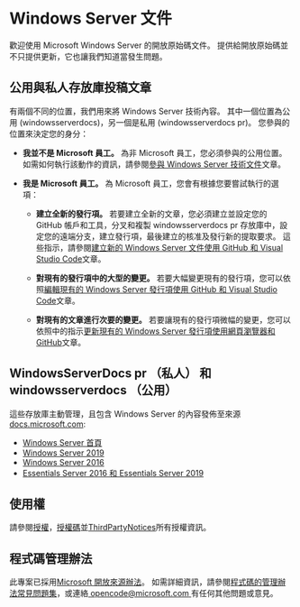 # <a name="windows-server-documentation"></a>Windows Server 文件

歡迎使用 Microsoft Windows Server 的開放原始碼文件。 提供給開放原始碼並不只提供更新，它也讓我們知道當發生問題。

## <a name="public-vs-private-repo-contributions"></a>公用與私人存放庫投稿文章

有兩個不同的位置，我們用來將 Windows Server 技術內容。 其中一個位置為公用 (windowsserverdocs)，另一個是私用 (windowsserverdocs pr)。 您參與的位置來決定您的身分：

- **我並不是 Microsoft 員工。** 為非 Microsoft 員工，您必須參與的公用位置。 如需如何執行該動作的資訊，請參閱[參與 Windows Server 技術文件](https://github.com/MicrosoftDocs/windowsserverdocs/blob/master/CONTRIBUTING.md)文章。

- **我是 Microsoft 員工。** 為 Microsoft 員工，您會有根據您要嘗試執行的選項：

    - **建立全新的發行項。** 若要建立全新的文章，您必須建立並設定您的 GitHub 帳戶和工具，分叉和複製 windowsserverdocs pr 存放庫中，設定您的遠端分支，建立發行項，最後建立的核准及發行新的提取要求。 這些指示，請參閱[建立新的 Windows Server 文件使用 GitHub 和 Visual Studio Code](https://github.com/MicrosoftDocs/windowsserverdocs/blob/master/Contributor-guide/create-new-using-github.md)文章。

    - **對現有的發行項中的大型的變更。** 若要大幅變更現有的發行項，您可以依照[編輯現有的 Windows Server 發行項使用 GitHub 和 Visual Studio Code](https://github.com/MicrosoftDocs/windowsserverdocs/blob/master/Contributor-guide/edit-existing-using-github.md)文章。

    - **對現有的文章進行次要的變更。** 若要讓現有的發行項微幅的變更，您可以依照中的指示[更新現有的 Windows Server 發行項使用網頁瀏覽器和 GitHub](https://github.com/MicrosoftDocs/windowsserverdocs/blob/master/Contributor-guide/github-browser-updates.md)文章。

## <a name="windowsserverdocs-pr-private-and-windowsserverdocs-public"></a>WindowsServerDocs pr （私人） 和 windowsserverdocs （公用）

這些存放庫主動管理，且包含 Windows Server 的內容發佈至來源[docs.microsoft.com](https://docs.microsoft.com):

- [Windows Server 首頁](https://docs.microsoft.com/windows-server/)
- [Windows Server 2019](https://docs.microsoft.com/windows-server/get-started-19/get-started-19)
- [Windows Server 2016](https://docs.microsoft.com/windows-server/get-started/server-basics)
- [Essentials Server 2016 和 Essentials Server 2019](https://docs.microsoft.com/windows-server-essentials/get-started/get-started)

## <a name="license"></a>使用權

請參閱[授權](https://github.com/MicrosoftDocs/windowsserverdocs-pr/blob/master/LICENSE)，[授權碼](https://github.com/MicrosoftDocs/windowsserverdocs-pr/blob/master/LICENSE-CODE)並[ThirdPartyNotices](https://github.com/MicrosoftDocs/windowsserverdocs-pr/blob/master/ThirdPartyNotices)所有授權資訊。

## <a name="code-of-conduct"></a>程式碼管理辦法

此專案已採用[Microsoft 開放來源辦法](https://opensource.microsoft.com/codeofconduct/)。 如需詳細資訊，請參閱[程式碼的管理辦法常見問題集](https://opensource.microsoft.com/codeofconduct/faq/)，或連絡[ opencode@microsoft.com ](mailto:opencode@microsoft.com)有任何其他問題或意見。